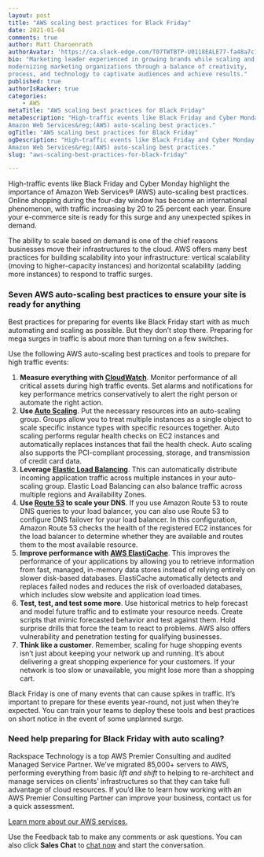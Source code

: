 ```yaml
---
layout: post
title: "AWS scaling best practices for Black Friday"
date: 2021-01-04
comments: true
author: Matt Charoenrath
authorAvatar: 'https://ca.slack-edge.com/T07TWTBTP-U0118EALE77-fa48a7c11b02-72'
bio: "Marketing leader experienced in growing brands while scaling and
modernizing marketing organizations through a balance of creativity,
process, and technology to captivate audiences and achieve results."
published: true
authorIsRacker: true
categories:
    - AWS
metaTitle: "AWS scaling best practices for Black Friday"
metaDescription: "High-traffic events like Black Friday and Cyber Monday highlight the importance of
Amazon Web Services&reg;(AWS) auto-scaling best practices."
ogTitle: "AWS scaling best practices for Black Friday"
ogDescription: "High-traffic events like Black Friday and Cyber Monday highlight the importance of
Amazon Web Services&reg;(AWS) auto-scaling best practices."
slug: "aws-scaling-best-practices-for-black-friday"

---
```


High-traffic events like Black Friday and Cyber Monday highlight the importance of
Amazon Web Services&reg; (AWS) auto-scaling best practices. Online shopping during the four-day window
has become an international phenomenon, with traffic increasing by 20 to 25 percent each year.
Ensure your e-commerce site is ready for this surge and any unexpected spikes in demand.

<!--more-->

The ability to scale based on demand is one of the chief reasons businesses move their infrastructures to
the cloud. AWS offers many best practices for building scalability into your infrastructure: vertical
scalability (moving to higher-capacity instances) and horizontal scalability (adding more instances) to
respond to traffic surges.

### Seven AWS auto-scaling best practices to ensure your site is ready for anything

Best practices for preparing for events like Black Friday start with as much automating and
scaling as possible. But they don’t stop there. Preparing for mega surges
in traffic is about more than turning on a few switches.

Use the following AWS auto-scaling best practices and tools to prepare for high traffic events:

1. **Measure everything with [CloudWatch](https://aws.amazon.com/cloudwatch/)**. Monitor performance of all critical
   assets during high traffic events. Set alarms and notifications for key performance metrics conservatively
   to alert the right person or automate the right action.
2. **Use [Auto Scaling](https://aws.amazon.com/autoscaling/)**. Put the necessary resources into an auto-scaling group. Groups allow you
   to treat multiple instances as a single object to scale specific instance types with specific resources together.
   Auto scaling performs regular health checks on EC2 instances and automatically replaces instances
   that fail the health check. Auto scaling also supports the PCI-compliant processing, storage, and transmission of credit card data.
3. **Leverage [Elastic Load Balancing](https://aws.amazon.com/elasticloadbalancing)**.
   This can automatically distribute incoming application traffic across multiple instances in your auto-scaling group. Elastic Load
   Balancing can also balance traffic across multiple regions and Availability Zones.
4. **Use [Route 53](https://aws.amazon.com/route53/) to scale your DNS**. If you use Amazon Route 53 to route DNS queries to your load balancer,
   you can also use Route 53 to configure DNS failover for your load balancer. In this configuration,
   Amazon Route 53 checks the health of the registered EC2 instances for the load balancer to determine
   whether they are available and routes them to the most available resource.
5. **Improve performance with [AWS ElastiCache](https://aws.amazon.com/elasticache/)**. This improves the performance of your applications by
   allowing you to retrieve information from fast, managed, in-memory data stores instead of relying
   entirely on slower disk-based databases. ElastiCache automatically detects and replaces failed nodes
   and reduces the risk of overloaded databases, which includes slow website and application load times.
6. **Test, test, and test some more**. Use historical metrics to help forecast and model future traffic
   and to estimate your resource needs. Create scripts that mimic forecasted behavior and
   test against them. Hold surprise drills that force the team to react to problems.
   AWS also offers vulnerability and penetration testing for qualifying businesses.
7. **Think like a customer**. Remember, scaling for huge shopping events isn’t just about keeping your network
   up and running. It’s about delivering a great shopping experience for your customers. If your network
   is too slow or unavailable, you might lose more than a shopping cart.

Black Friday is one of many events that can cause spikes in traffic. It’s important to prepare for
these events year-round, not just when they’re expected. You can train your teams to deploy
these tools and best practices on short notice in the event of some unplanned surge.

### Need help preparing for Black Friday with auto scaling?

Rackspace Technology is a top AWS Premier Consulting and audited Managed Service Partner. We’ve migrated 85,000+ servers
to AWS, performing everything from basic *lift and shift* to helping to re-architect and manage services
on clients’ infrastructures so that they can take full advantage of cloud resources. If you’d like to
learn how working with an AWS Premier Consulting Partner can improve your business, contact us for
a quick assessment.

<a class="cta red" id="cta" href="https://www.rackspace.com/onica">Learn more about our AWS services.</a>

Use the Feedback tab to make any comments or ask questions. You can also click
**Sales Chat** to [chat now](https://www.rackspace.com/) and start the conversation.
